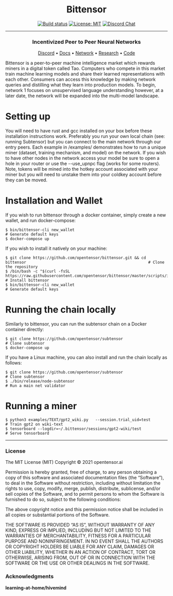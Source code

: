 <div align="center">

# **Bittensor**
[![Build status](https://circleci.com/gh/opentensor/bittensor.svg?style=shield)](https://circleci.com/gh/opentensor/bittensor)
[![License: MIT](https://img.shields.io/badge/License-MIT-yellow.svg)](https://opensource.org/licenses/MIT)
[![Discord Chat](https://img.shields.io/discord/308323056592486420.svg)](https://discord.gg/3rUr6EcvbB)

---

### Incentivized Peer to Peer Neural Networks

[Discord](https://discord.gg/3rUr6EcvbB) • [Docs](https://opentensor.github.io/index.html) • [Network](https://www.bittensor.com/metagraph) • [Research](https://uploads-ssl.webflow.com/5cfe9427d35b15fd0afc4687/5fa940aea6a95b870067cf09_bittensor.pdf) • [Code](https://github.com/opentensor/BitTensor)

</div>

Bittensor is a peer-to-peer machine intelligence market which rewards miners in a digital token called Tao. Computers who compete in this market train machine learning models and share their learned representations with each other. Consumers can access this knowledge by making network queries and distilling what they learn into production models. To begin, network 1 focuses on unsupervised language understanding however, at a later date, the network will be expanded into the multi-model landscape. 

# Setting up

You will need to have rust and gcc installed on your box before these installation instructions work. Preferably you run your own local chain (see: running Subtensor) but you can connect to the main network through our entry peers. Each example in /examples/ demonstrates how to run a unique miner (dataset, training mechanism, and model) on the network. If you wish to have other nodes in the network access your model be sure to open a hole in your router or use the --use_upnpc flag (works for some routers). Note, tokens will be mined into the hotkey account associated with your miner but you will need to unstake them into your coldkey account before they can be moved.

# Installation and Wallet

If you wish to run bittensor through a docker container, simply create a new wallet, and run docker-compose:
```
$ bin/bittensor-cli new_wallet                                                      # Generate default keys
$ docker-compose up
```

If you wish to install it natively on your machine:
```
$ git clone https://github.com/opentensor/bittensor.git && cd bittensor                                                     # Clone the repository
$ /bin/bash -c "$(curl -fsSL https://raw.githubusercontent.com/opentensor/bittensor/master/scripts/install.sh)"             # Install bittensor
$ bin/bittensor-cli new_wallet                                                                                              # Generate default keys
```

# Running the chain locally

Similarly to bittensor, you can run the subtensor chain on a Docker container directly:
```
$ git clone https://github.com/opentensor/subtensor                                 # Clone subtensor
$ docker-compose up
```

If you have a Linux machine, you can also install and run the chain locally as follows:
```
$ git clone https://github.com/opentensor/subtensor                                 # Clone subtensor
$ ./bin/release/node-subtensor                                                      # Run a main net validator
```

# Running a miner
```
$ python3 examples/TEXT/gpt2_wiki.py   --session.trial_uid=test                      # Train gpt2 on wiki-text
$ tensorboard --logdir=~/.bittensor/sessions/gpt2-wiki/test                         # Serve tensorboard
```

---

### License
The MIT License (MIT)
Copyright © 2021 opentensor.ai

Permission is hereby granted, free of charge, to any person obtaining a copy of this software and associated documentation files (the “Software”), to deal in the Software without restriction, including without limitation the rights to use, copy, modify, merge, publish, distribute, sublicense, and/or sell copies of the Software, and to permit persons to whom the Software is furnished to do so, subject to the following conditions:

The above copyright notice and this permission notice shall be included in all copies or substantial portions of the Software.

THE SOFTWARE IS PROVIDED “AS IS”, WITHOUT WARRANTY OF ANY KIND, EXPRESS OR IMPLIED, INCLUDING BUT NOT LIMITED TO THE WARRANTIES OF MERCHANTABILITY, FITNESS FOR A PARTICULAR PURPOSE AND NONINFRINGEMENT. IN NO EVENT SHALL THE AUTHORS OR COPYRIGHT HOLDERS BE LIABLE FOR ANY CLAIM, DAMAGES OR OTHER LIABILITY, WHETHER IN AN ACTION OF CONTRACT, TORT OR OTHERWISE, ARISING FROM, OUT OF OR IN CONNECTION WITH THE SOFTWARE OR THE USE OR OTHER DEALINGS IN THE SOFTWARE.


### Acknowledgments
**learning-at-home/hivemind**
